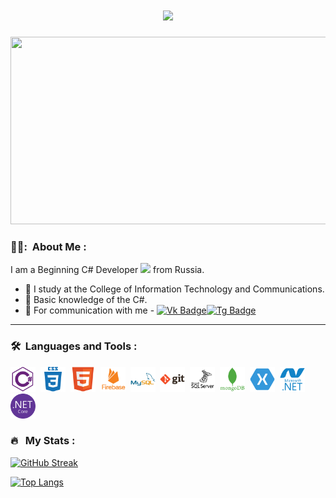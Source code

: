 
<h1 align="center"><img src="https://media.giphy.com/media/hvRJCLFzcasrR4ia7z/giphy.gif" width="30px"></h1>

<p align="center"><img src="https://c.tenor.com/nABJfmuLCDAAAAAS/arthas-papich.gif" width="600" height="300"  /></p>

### 👨‍💻: &nbsp;About Me :

I am a Beginning С# Developer <img src="https://c.tenor.com/KmE5I6tPv_MAAAAS/papich-arthas.gif" width="50"> from Russia.

- 🏫 I study at the College of Information Technology and Communications.
- 🧠 Basic knowledge of the С#.
- 💬 For communication with me - <a href="https://vk.com/lordchik"><img src="https://img.shields.io/badge/%D0%92%D0%BA%D0%BE%D0%BD%D1%82%D0%B0%D0%BA%D1%82%D0%B5-blue" alt="Vk Badge"></a><a href="https://t.me/ReinMusk"><img src="https://img.shields.io/badge/-telegram-red?color=white&logo=telegram&logoColor=black" alt="Tg Badge"></a>&nbsp;
</p>

---

### 🛠 &nbsp;Languages and Tools :

<p>

<img src="https://github.com/devicons/devicon/blob/master/icons/csharp/csharp-line.svg" title="cSharp" alt="cSharp" width="40" height="40"/>&nbsp;
<img src="https://github.com/devicons/devicon/blob/master/icons/css3/css3-plain-wordmark.svg"  title="CSS3" alt="CSS" width="40" height="40"/>&nbsp;
<img src="https://github.com/devicons/devicon/blob/master/icons/html5/html5-original.svg" title="HTML5" alt="HTML" width="40" height="40"/>&nbsp;
<img src="https://github.com/devicons/devicon/blob/master/icons/firebase/firebase-plain-wordmark.svg" title="Firebase" alt="Firebase" width="40" height="40"/>&nbsp;
<img src="https://github.com/devicons/devicon/blob/master/icons/mysql/mysql-original-wordmark.svg" title="MySQL" alt="MySQL" width="40" height="40"/>&nbsp;
<img src="https://github.com/devicons/devicon/blob/master/icons/git/git-original-wordmark.svg" title="Git" alt="Git" width="40" height="40"/>&nbsp;
<img src="https://github.com/devicons/devicon/blob/master/icons/microsoftsqlserver/microsoftsqlserver-plain-wordmark.svg" title="SqlServer" alt="SqlServer" width="40" height="40"/>&nbsp;
<img src="https://github.com/devicons/devicon/blob/master/icons/mongodb/mongodb-plain-wordmark.svg" title="MongoDB" alt="MongoDB" width="40" height="40"/>&nbsp;
<img src="https://github.com/devicons/devicon/blob/master/icons/xamarin/xamarin-original.svg" title="Xamarin" alt="Xamarin" width="40" height="40"/>&nbsp;
<img src="https://github.com/devicons/devicon/blob/master/icons/dot-net/dot-net-plain-wordmark.svg" title="DotNet" alt="DotNet" width="40" height="40"/>&nbsp;
<img src="https://github.com/devicons/devicon/blob/master/icons/dotnetcore/dotnetcore-original.svg" title="DotNetCore" alt="DotNetCore" width="40" height="40"/>&nbsp;

</p>


### 🔥 &nbsp; My Stats :
[![GitHub Streak](https://github-readme-streak-stats.herokuapp.com?user=ReinMusk&theme=dark&hide_border=true&date_format=j%20M%5B%20Y%5D&border=DD2727&stroke=DD2727)](https://git.io/streak-stats)

[![Top Langs](https://github-readme-stats.vercel.app/api/top-langs/?username=ReinMusk&layout=compact&theme=vision-friendly-dark)](https://github.com/anuraghazra/github-readme-stats)

